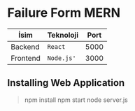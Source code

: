 # Failure Form MERN

|İsim            |Teknoloji                      |Port                         |
|----------------|-------------------------------|-----------------------------|
|Backend		 |`React`            |5000            |
|Frontend		 |`Node.js'`            |3000            |

## Installing Web Application

> npm install
> npm start
> node server.js
